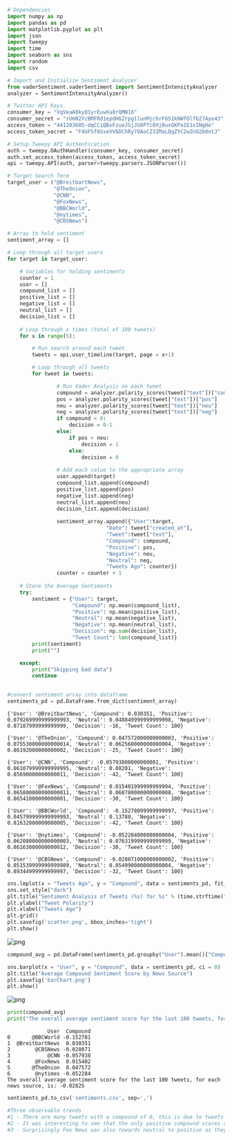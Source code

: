 

```python
# Dependencies
import numpy as np
import pandas as pd
import matplotlib.pyplot as plt
import json
import tweepy
import time
import seaborn as sns
import random
import csv

# Import and Initialize Sentiment Analyzer
from vaderSentiment.vaderSentiment import SentimentIntensityAnalyzer
analyzer = SentimentIntensityAnalyzer()

# Twitter API Keys. 
consumer_key = "VqVeaA0kyQ1yrEuwXa8rQMN16"
consumer_secret = "rUmN2YcBMFRd1epdH6Zrpg1lunMjchrF6S1kNWfOlfb27Aye43"
access_token = "441203605-dqCCiQBvFzuoJSjJG0PTc0Xj0uxGKPa1E1x1NgHo"
access_token_secret = "F4UFSf6SseVV6DChRy7OAoCZ3ZMaLQqZYC2wZnO2b8ntJ"

# Setup Tweepy API Authentication
auth = tweepy.OAuthHandler(consumer_key, consumer_secret)
auth.set_access_token(access_token, access_token_secret)
api = tweepy.API(auth, parser=tweepy.parsers.JSONParser())

# Target Search Term
target_user = ("@BreitbartNews", 
               "@TheOnion", 
               "@CNN",
               "@FoxNews", 
               "@BBCWorld", 
               "@nytimes", 
               "@CBSNews")

# Array to hold sentiment
sentiment_array = []

# Loop through all target users
for target in target_user:

    # Variables for holding sentiments
    counter = 1
    user = []
    compound_list = []
    positive_list = []
    negative_list = []
    neutral_list = []
    decision_list = []
    
    # Loop through x times (total of 100 tweets)
    for x in range(5):

        # Run search around each tweet
        tweets = api.user_timeline(target, page = x+1)

        # Loop through all tweets
        for tweet in tweets:

                # Run Vader Analysis on each tweet
                compound = analyzer.polarity_scores(tweet["text"])["compound"]
                pos = analyzer.polarity_scores(tweet["text"])["pos"]
                neu = analyzer.polarity_scores(tweet["text"])["neu"]
                neg = analyzer.polarity_scores(tweet["text"])["neg"]
                if compound < 0:
                    decision = 0-1
                else:
                    if pos > neu:
                        decision = 1
                    else:
                        decision = 0
                
                # Add each value to the appropriate array
                user.append(target)
                compound_list.append(compound)
                positive_list.append(pos)
                negative_list.append(neg)
                neutral_list.append(neu)
                decision_list.append(decision)
                
                sentiment_array.append({"User":target,
                                "Date": tweet["created_at"],
                                "Tweet":tweet["text"],
                                "Compound": compound,
                                "Positive": pos,
                                "Negative": neu,
                                "Neutral": neg,
                                "Tweets Ago": counter})
                counter = counter + 1
    
    # Store the Average Sentiments
    try:    
        sentiment = {"User": target,
                     "Compound": np.mean(compound_list),
                     "Positive": np.mean(positive_list),
                     "Neutral": np.mean(negative_list),
                     "Negative": np.mean(neutral_list),
                     "Decision": np.sum(decision_list),
                     "Tweet Count": len(compound_list)}
        print(sentiment)
        print("")

    except:
        print("Skipping bad data")
        continue
        

#convert sentiment_array into dataframe
sentiments_pd = pd.DataFrame.from_dict(sentiment_array)
```

    {'User': '@BreitbartNews', 'Compound': 0.030351, 'Positive': 0.079269999999999993, 'Neutral': 0.048849999999999998, 'Negative': 0.87187999999999999, 'Decision': -16, 'Tweet Count': 100}
    
    {'User': '@TheOnion', 'Compound': 0.047572000000000003, 'Positive': 0.075530000000000014, 'Neutral': 0.062560000000000004, 'Negative': 0.86192000000000002, 'Decision': -25, 'Tweet Count': 100}
    
    {'User': '@CNN', 'Compound': -0.05793800000000001, 'Positive': 0.061079999999999995, 'Neutral': 0.08201, 'Negative': 0.85690000000000011, 'Decision': -42, 'Tweet Count': 100}
    
    {'User': '@FoxNews', 'Compound': 0.015401999999999994, 'Positive': 0.065800000000000011, 'Neutral': 0.068780000000000008, 'Negative': 0.86541000000000001, 'Decision': -30, 'Tweet Count': 100}
    
    {'User': '@BBCWorld', 'Compound': -0.15278099999999997, 'Positive': 0.045799999999999993, 'Neutral': 0.13788, 'Negative': 0.81632000000000005, 'Decision': -42, 'Tweet Count': 100}
    
    {'User': '@nytimes', 'Compound': -0.052284000000000004, 'Positive': 0.062080000000000003, 'Neutral': 0.076319999999999999, 'Negative': 0.86163000000000012, 'Decision': -30, 'Tweet Count': 100}
    
    {'User': '@CBSNews', 'Compound': -0.028071000000000002, 'Positive': 0.051539999999999989, 'Neutral': 0.054990000000000004, 'Negative': 0.89344999999999997, 'Decision': -32, 'Tweet Count': 100}
    
    


```python
sns.lmplot(x = "Tweets Ago", y = "Compound", data = sentiments_pd, fit_reg = False, hue = "User", legend = True)
sns.set_style("dark")
plt.title("Sentiment Analysis of Tweets (%s) for %s" % (time.strftime("%x"), target))
plt.ylabel("Tweet Polarity")
plt.xlabel("Tweets Ago")
plt.grid()
plt.savefig('scatter.png', bbox_inches='tight')
plt.show()
```


![png](output_1_0.png)



```python
compound_avg = pd.DataFrame(sentiments_pd.groupby("User").mean()["Compound"], index = None).reset_index()

sns.barplot(x = "User", y = "Compound", data = sentiments_pd, ci = 0)
plt.title("Average Compound Sentiment Score by News Source")
plt.savefig('barChart.png')
plt.show()
```


![png](output_2_0.png)



```python
print(compound_avg)
print("The overall average sentiment score for the last 100 tweets, for each news source, is: %s" % round(sentiments_pd["Compound"].mean(),6))
```

                 User  Compound
    0       @BBCWorld -0.152781
    1  @BreitbartNews  0.030351
    2        @CBSNews -0.028071
    3            @CNN -0.057938
    4        @FoxNews  0.015402
    5       @TheOnion  0.047572
    6        @nytimes -0.052284
    The overall average sentiment score for the last 100 tweets, for each news source, is: -0.02825
    


```python
sentiments_pd.to_csv('sentiments.csv', sep=',')
```


```python
#Three observable trends
#1 - There are many tweets with a compound of 0, this is due to tweets only containing a link to an article, a picture, or having few words to analyze. It is recommended that these are filtered out for a true sentiment score.
#2 - It was interesting to see that the only positive compound scores came from the satirycal site, The Onion, and the hate filled, Breitbart news. But this could be that they use snarky sarcasm in their tweets.
#3 - Surprisingly Fox News was also towards neutral to positive as they also tend to report news that is hateful, but it could be the way that they word it as well. 
```
